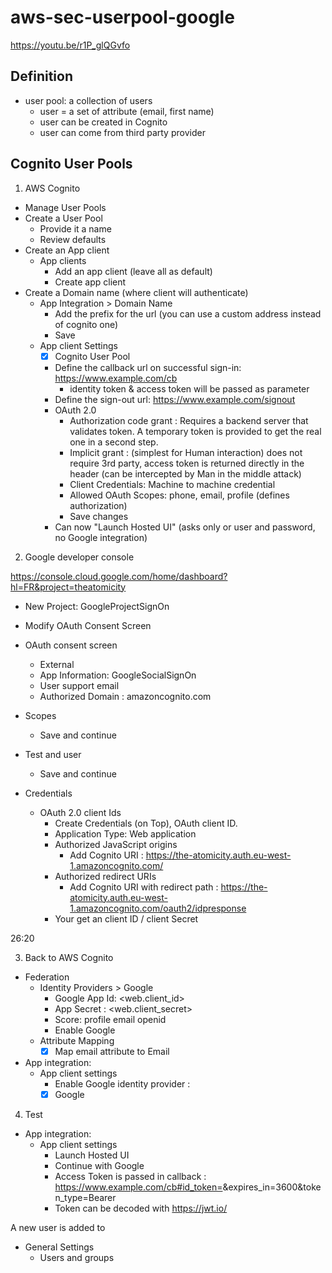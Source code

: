 # aws-sec-userpool-google

https://youtu.be/r1P_glQGvfo

## Definition

- user pool: a collection of users
    - user = a set of attribute (email, first name)
    - user can be created in Cognito
    - user can come from third party provider    

## Cognito User Pools

1. AWS Cognito
- Manage User Pools
- Create a User Pool
    - Provide it a name
    - Review defaults
- Create an App client
    - App clients
        - Add an app client (leave all as default)
        - Create app client
- Create a Domain name (where client will authenticate)
    - App Integration > Domain Name
        - Add the prefix for the url (you can use a custom address instead of cognito one)
        - Save
    - App client Settings
        - [X] Cognito User Pool
        - Define the callback url on successful sign-in: https://www.example.com/cb
            - identity token & access token will be passed as parameter
        - Define the sign-out url: https://www.example.com/signout
        - OAuth 2.0
            - Authorization code grant : Requires a backend server that validates token. A temporary token is provided to get the real one in a second step.
            - Implicit grant : (simplest for Human interaction) does not require 3rd party, access token is returned directly in the header (can be intercepted by Man in the middle attack)
            - Client Credentials: Machine to machine credential
            - Allowed OAuth Scopes: phone, email, profile (defines authorization)
            - Save changes
        - Can now "Launch Hosted UI" (asks only or user and password, no Google integration)
                   
2. Google developer console

https://console.cloud.google.com/home/dashboard?hl=FR&project=theatomicity

- New Project: GoogleProjectSignOn
- Modify OAuth Consent Screen
- OAuth consent screen
    - External
    - App Information: GoogleSocialSignOn
    - User support email
    - Authorized Domain : amazoncognito.com
- Scopes
    - Save and continue
- Test and user
    - Save and continue

- Credentials
    - OAuth 2.0 client Ids
        - Create Credentials (on Top), OAuth client ID.
        - Application Type: Web application
        - Authorized JavaScript origins
            - Add Cognito URI : https://the-atomicity.auth.eu-west-1.amazoncognito.com/
        - Authorized redirect URIs
            - Add Cognito URI with redirect path : https://the-atomicity.auth.eu-west-1.amazoncognito.com/oauth2/idpresponse
        - Your get an client ID / client Secret
           
26:20
    
3. Back to AWS Cognito
- Federation
    - Identity Providers > Google
        - Google App Id: <web.client_id>
        - App Secret : <web.client_secret>
        - Score: profile email openid
        - Enable Google
    - Attribute Mapping
        - [X] Map email attribute to Email
- App integration:
    - App client settings
        - Enable Google identity provider : 
         - [X] Google
        
4. Test
- App integration:
    - App client settings
        - Launch Hosted UI
        - Continue with Google
        - Access Token is passed in callback : https://www.example.com/cb#id_token=<token>&expires_in=3600&token_type=Bearer
        - Token can be decoded with https://jwt.io/

A new user is added to 
- General Settings
    - Users and groups      
   